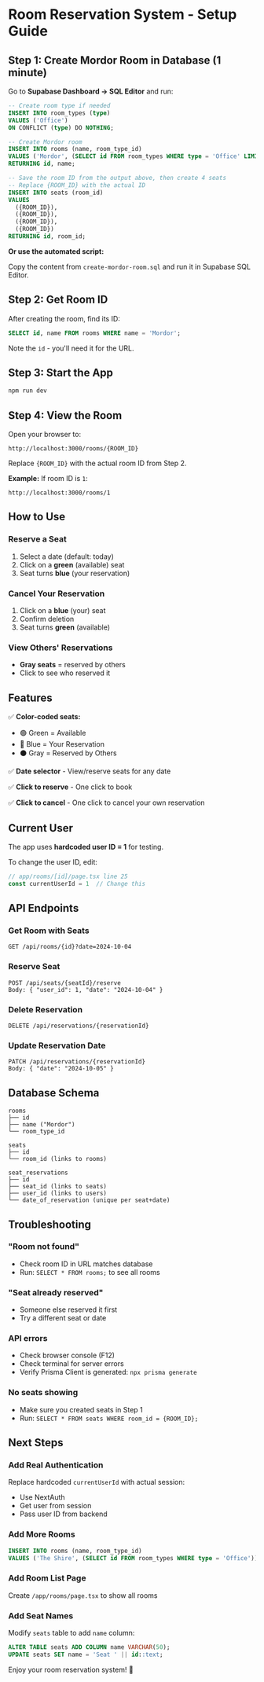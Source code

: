 # Room Reservation System - Setup Guide

## Step 1: Create Mordor Room in Database (1 minute)

Go to **Supabase Dashboard → SQL Editor** and run:

```sql
-- Create room type if needed
INSERT INTO room_types (type)
VALUES ('Office')
ON CONFLICT (type) DO NOTHING;

-- Create Mordor room
INSERT INTO rooms (name, room_type_id)
VALUES ('Mordor', (SELECT id FROM room_types WHERE type = 'Office' LIMIT 1))
RETURNING id, name;

-- Save the room ID from the output above, then create 4 seats
-- Replace {ROOM_ID} with the actual ID
INSERT INTO seats (room_id)
VALUES
  ({ROOM_ID}),
  ({ROOM_ID}),
  ({ROOM_ID}),
  ({ROOM_ID})
RETURNING id, room_id;
```

**Or use the automated script:**

Copy the content from `create-mordor-room.sql` and run it in Supabase SQL Editor.

## Step 2: Get Room ID

After creating the room, find its ID:

```sql
SELECT id, name FROM rooms WHERE name = 'Mordor';
```

Note the `id` - you'll need it for the URL.

## Step 3: Start the App

```bash
npm run dev
```

## Step 4: View the Room

Open your browser to:
```
http://localhost:3000/rooms/{ROOM_ID}
```

Replace `{ROOM_ID}` with the actual room ID from Step 2.

**Example:** If room ID is `1`:
```
http://localhost:3000/rooms/1
```

## How to Use

### Reserve a Seat
1. Select a date (default: today)
2. Click on a **green** (available) seat
3. Seat turns **blue** (your reservation)

### Cancel Your Reservation
1. Click on a **blue** (your) seat
2. Confirm deletion
3. Seat turns **green** (available)

### View Others' Reservations
- **Gray seats** = reserved by others
- Click to see who reserved it

## Features

✅ **Color-coded seats:**
- 🟢 Green = Available
- 🔵 Blue = Your Reservation
- ⚫ Gray = Reserved by Others

✅ **Date selector** - View/reserve seats for any date

✅ **Click to reserve** - One click to book

✅ **Click to cancel** - One click to cancel your own reservation

## Current User

The app uses **hardcoded user ID = 1** for testing.

To change the user ID, edit:
```typescript
// app/rooms/[id]/page.tsx line 25
const currentUserId = 1  // Change this
```

## API Endpoints

### Get Room with Seats
```
GET /api/rooms/{id}?date=2024-10-04
```

### Reserve Seat
```
POST /api/seats/{seatId}/reserve
Body: { "user_id": 1, "date": "2024-10-04" }
```

### Delete Reservation
```
DELETE /api/reservations/{reservationId}
```

### Update Reservation Date
```
PATCH /api/reservations/{reservationId}
Body: { "date": "2024-10-05" }
```

## Database Schema

```
rooms
├── id
├── name ("Mordor")
└── room_type_id

seats
├── id
└── room_id (links to rooms)

seat_reservations
├── id
├── seat_id (links to seats)
├── user_id (links to users)
└── date_of_reservation (unique per seat+date)
```

## Troubleshooting

### "Room not found"
- Check room ID in URL matches database
- Run: `SELECT * FROM rooms;` to see all rooms

### "Seat already reserved"
- Someone else reserved it first
- Try a different seat or date

### API errors
- Check browser console (F12)
- Check terminal for server errors
- Verify Prisma Client is generated: `npx prisma generate`

### No seats showing
- Make sure you created seats in Step 1
- Run: `SELECT * FROM seats WHERE room_id = {ROOM_ID};`

## Next Steps

### Add Real Authentication
Replace hardcoded `currentUserId` with actual session:
- Use NextAuth
- Get user from session
- Pass user ID from backend

### Add More Rooms
```sql
INSERT INTO rooms (name, room_type_id)
VALUES ('The Shire', (SELECT id FROM room_types WHERE type = 'Office'));
```

### Add Room List Page
Create `/app/rooms/page.tsx` to show all rooms

### Add Seat Names
Modify `seats` table to add `name` column:
```sql
ALTER TABLE seats ADD COLUMN name VARCHAR(50);
UPDATE seats SET name = 'Seat ' || id::text;
```

Enjoy your room reservation system! 🎉
